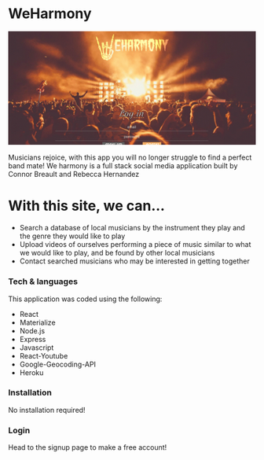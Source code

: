 # WeHarmony
<!-- [![Build Status](https://travis-ci.org/joemccann/dillinger.svg?branch=master)](https://travis-ci.org/joemccann/dillinger) -->

![Demogif](./src/images/demo.gif)

Musicians rejoice, with this app you will no longer struggle to find a perfect band mate!  We harmony is a full stack social media application built by Connor Breault and Rebecca Hernandez

# With this site, we can...

  - Search a database of local musicians by the instrument they play and the genre they would like to play
  - Upload videos of ourselves performing a piece of music similar to what we would like to play, and be found by other local musicians
  - Contact searched musicians who may be interested in getting together

### Tech & languages

This application was coded using the following:

* React
* Materialize
* Node.js
* Express
* Javascript
* React-Youtube
* Google-Geocoding-API
* Heroku


### Installation

No installation required!

### Login

Head to the signup page to make a free account!